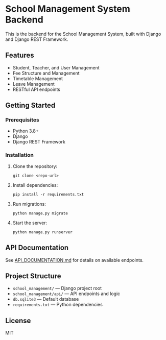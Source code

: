 # School Management System Backend

This is the backend for the School Management System, built with Django and Django REST Framework.

## Features
- Student, Teacher, and User Management
- Fee Structure and Management
- Timetable Management
- Leave Management
- RESTful API endpoints

## Getting Started

### Prerequisites
- Python 3.8+
- Django
- Django REST Framework

### Installation
1. Clone the repository:
   ```
   git clone <repo-url>
   ```
2. Install dependencies:
   ```
   pip install -r requirements.txt
   ```
3. Run migrations:
   ```
   python manage.py migrate
   ```
4. Start the server:
   ```
   python manage.py runserver
   ```

## API Documentation
See [API_DOCUMENTATION.md](API_DOCUMENTATION.md) for details on available endpoints.

## Project Structure
- `school_management/` — Django project root
- `school_management/api/` — API endpoints and logic
- `db.sqlite3` — Default database
- `requirements.txt` — Python dependencies

## License
MIT

